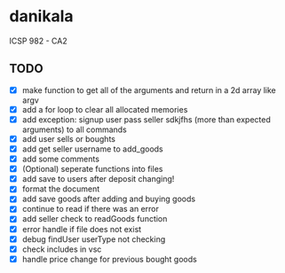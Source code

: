 # danikala

ICSP 982 - CA2

## TODO

- [x] make function to get all of the arguments and return in a 2d array like argv
- [x] add a for loop to clear all allocated memories
- [x] add exception: signup user pass seller sdkjfhs (more than expected arguments) to all commands
- [x] add user sells or boughts
- [x] add get seller username to add_goods
- [x] add some comments
- [x] (Optional) seperate functions into files
- [x] add save to users after deposit changing!
- [x] format the document
- [x] add save goods after adding and buying goods
- [x] continue to read if there was an error
- [x] add seller check to readGoods function
- [x] error handle if file does not exist
- [x] debug findUser userType not checking
- [x] check includes in vsc
- [x] handle price change for previous bought goods
